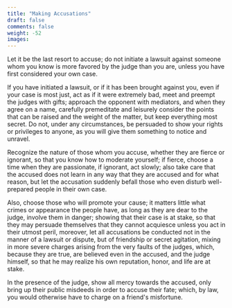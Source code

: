 ```yaml
---
title: "Making Accusations"
draft: false
comments: false
weight: -52
images:
---
```


Let it be the last resort to accuse; do not initiate a lawsuit against someone whom you know is more favored by the judge than you are, unless you have first considered your own case.

If you have initiated a lawsuit, or if it has been brought against you, even if your case is most just, act as if it were extremely bad, meet and preempt the judges with gifts; approach the opponent with mediators, and when they agree on a name, carefully premeditate and leisurely consider the points that can be raised and the weight of the matter, but keep everything most secret. Do not, under any circumstances, be persuaded to show your rights or privileges to anyone, as you will give them something to notice and unravel.

Recognize the nature of those whom you accuse, whether they are fierce or ignorant, so that you know how to moderate yourself; if fierce, choose a time when they are passionate, if ignorant, act slowly; also take care that the accused does not learn in any way that they are accused and for what reason, but let the accusation suddenly befall those who even disturb well-prepared people in their own case.

Also, choose those who will promote your cause; it matters little what crimes or appearance the people have, as long as they are dear to the judge, involve them in danger; showing that their case is at stake, so that they may persuade themselves that they cannot acquiesce unless you act in their utmost peril, moreover, let all accusations be conducted not in the manner of a lawsuit or dispute, but of friendship or secret agitation, mixing in more severe charges arising from the very faults of the judges, which, because they are true, are believed even in the accused, and the judge himself, so that he may realize his own reputation, honor, and life are at stake.

In the presence of the judge, show all mercy towards the accused, only bring up their public misdeeds in order to accuse their fate; which, by law, you would otherwise have to charge on a friend's misfortune.